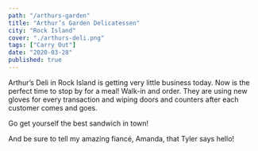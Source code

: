 ```yaml
---
path: "/arthurs-garden"
title: "Arthur’s Garden Delicatessen"
city: "Rock Island"
cover: "./arthurs-deli.png"
tags: ["Carry Out"]
date: "2020-03-28"
published: true
---
```


Arthur’s Deli in Rock Island is getting very little business today. Now is the perfect time to stop by for a meal! Walk-in and order. They are using new gloves for every transaction and wiping doors and counters after each customer comes and goes.

Go get yourself the best sandwich in town!

And be sure to tell my amazing fiancé, Amanda, that Tyler says hello!
